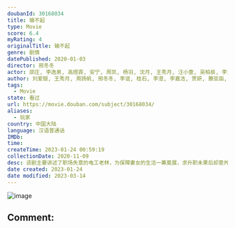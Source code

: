 ```yaml
---
doubanId: 30168034
title: 输不起
type: Movie
score: 6.4
myRating: 4
originalTitle: 输不起
genre: 剧情
datePublished: 2020-01-03
director: 邢冬冬
actor: 邵庄, 李逸男, 高煜霏, 安宁, 周凯, 杨羽, 沈月, 王秀月, 汪小壹, 吴柏辰, 李文帅, 王溢, 邢昀, 裴筝筝, 大牛, 王冬, 张宏威, 耿晓辉, 包志强, 张全蛋, 付余
author: 刘爱银, 王秀月, 周扬帆, 邢冬冬, 李谊, 桂石, 李澄, 李嘉洁, 贾妍, 滕亚函, 昕澍
tags:
  - Movie
state: 看过
url: https://movie.douban.com/subject/30168034/
aliases:
  - 玩家
country: 中国大陆
language: 汉语普通话
IMDb: 
time: 
createTime: 2023-01-24 00:59:19
collectionDate: 2020-11-09
desc: 该剧主要讲述了职场失意的电工老林，为保障妻女的生活一筹莫展，求升职未果后却意外收到一笔神秘巨款，与其他四位职业、年龄各不相同的陌生男女被胁迫完成各自的指定任务，不料众人竟阴差阳错的卷入了一桩明星绑架案...
date created: 2023-01-24
date modified: 2023-03-14
---
```


![image](p2578597672.jpg)

Comment:
---
